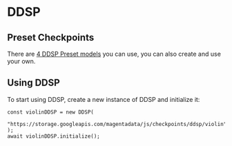 # DDSP

## Preset Checkpoints

There are [4 DDSP Preset models](../../checkpoints) you can use, you can also create and use your own.

## Using DDSP

To start using DDSP, create a new instance of DDSP and initialize it:

```
const violinDDSP = new DDSP(
  "https://storage.googleapis.com/magentadata/js/checkpoints/ddsp/violin"
);
await violinDDSP.initialize();
```
